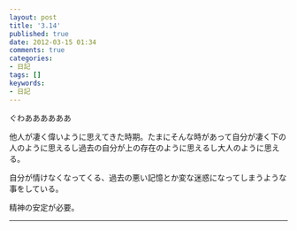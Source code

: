 ```yaml
---
layout: post
title: '3.14'
published: true
date: 2012-03-15 01:34
comments: true
categories:
- 日記
tags: []
keywords:
- 日記
---
```

ぐわああああああ

他人が凄く偉いように思えてきた時期。たまにそんな時があって自分が凄く下の人のように思えるし過去の自分が上の存在のように思えるし大人のように思える。

自分が情けなくなってくる、過去の悪い記憶とか変な迷惑になってしまうような事をしている。

精神の安定が必要。

---

